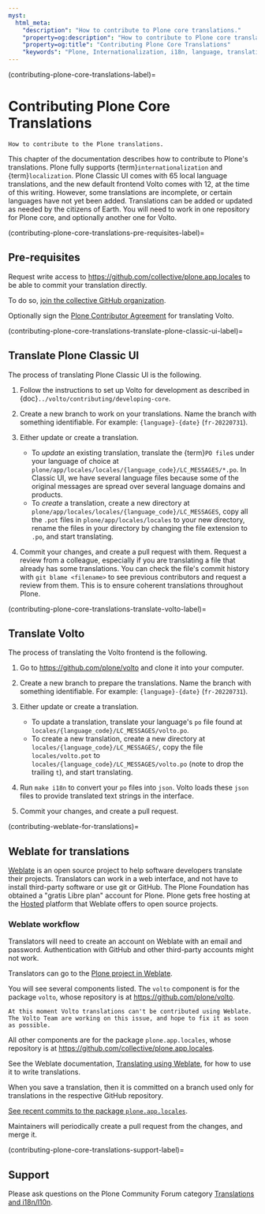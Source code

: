 ```yaml
---
myst:
  html_meta:
    "description": "How to contribute to Plone core translations."
    "property=og:description": "How to contribute to Plone core translations."
    "property=og:title": "Contributing Plone Core Translations"
    "keywords": "Plone, Internationalization, i18n, language, translation, localization"
---
```


(contributing-plone-core-translations-label)=

# Contributing Plone Core Translations

```{admonition} Description
How to contribute to the Plone translations.
```

This chapter of the documentation describes how to contribute to Plone's translations.
Plone fully supports {term}`internationalization` and {term}`localization`.
Plone Classic UI comes with 65 local language translations, and the new default frontend Volto comes with 12, at the time of this writing.
However, some translations are incomplete, or certain languages have not yet been added.
Translations can be added or updated as needed by the citizens of Earth.
You will need to work in one repository for Plone core, and optionally another one for Volto.


(contributing-plone-core-translations-pre-requisites-label)=

## Pre-requisites

Request write access to https://github.com/collective/plone.app.locales to be able to commit your translation directly.

To do so, [join the collective GitHub organization](https://collective.github.io/).

Optionally sign the [Plone Contributor Agreement](https://plone.org/foundation/contributors-agreement) for translating Volto.


(contributing-plone-core-translations-translate-plone-classic-ui-label)=

## Translate Plone Classic UI

The process of translating Plone Classic UI is the following.

1.  Follow the instructions to set up Volto for development as described in {doc}`../volto/contributing/developing-core`.

2.  Create a new branch to work on your translations.
    Name the branch with something identifiable.
    For example: `{language}-{date}` (`fr-20220731`).

3.  Either update or create a translation.

    -   To _update_ an existing translation, translate the {term}`PO file`s under your language of choice at `plone/app/locales/locales/{language_code}/LC_MESSAGES/*.po`.
    In Classic UI, we have several language files because some of the original messages are spread over several language domains and products.
    -   To _create_ a translation, create a new directory at `plone/app/locales/locales/{language_code}/LC_MESSAGES`, copy all the `.pot` files in `plone/app/locales/locales` to your new directory, rename the files in your directory by changing the file extension to `.po`, and start translating.

4.  Commit your changes, and create a pull request with them.
    Request a review from a colleague, especially if you are translating a file that already has some translations.
    You can check the file's commit history with `git blame <filename>` to see previous contributors and request a review from them.
    This is to ensure coherent translations throughout Plone.


(contributing-plone-core-translations-translate-volto-label)=

## Translate Volto

The process of translating the Volto frontend is the following.

1.  Go to https://github.com/plone/volto and clone it into your computer.

2.  Create a new branch to prepare the translations.
    Name the branch with something identifiable.
    For example: `{language}-{date}` (`fr-20220731`).

3.  Either update or create a translation.

    -  To update a translation, translate your language's `po` file found at `locales/{language_code}/LC_MESSAGES/volto.po`.
    -  To create a new translation, create a new directory at `locales/{language_code}/LC_MESSAGES/`, copy the file `locales/volto.pot` to `locales/{language_code}/LC_MESSAGES/volto.po` (note to drop the trailing `t`), and start translating.

4. Run `make i18n` to convert your `po` files into `json`.
   Volto loads these `json` files to provide translated text strings in the interface.

5. Commit your changes, and create a pull request.

(contributing-weblate-for-translations)=

## Weblate for translations

[Weblate](https://weblate.org/en/) is an open source project to help software developers translate their projects.
Translators can work in a web interface, and not have to install third-party software or use git or GitHub.
The Plone Foundation has obtained a "gratis Libre plan" account for Plone.
Plone gets free hosting at the [Hosted](https://hosted.weblate.org/) platform that Weblate offers to open source projects.


### Weblate workflow

Translators will need to create an account on Weblate with an email and password.
Authentication with GitHub and other third-party accounts might not work.

Translators can go to the [Plone project in Weblate](https://hosted.weblate.org/projects/plone/).

You will see several components listed.
The `volto` component is for the package `volto`, whose repository is at https://github.com/plone/volto.

```{note}
At this moment Volto translations can't be contributed using Weblate.
The Volto Team are working on this issue, and hope to fix it as soon as possible.
```

All other components are for the package `plone.app.locales`, whose repository is at https://github.com/collective/plone.app.locales.

See the Weblate documentation, [Translating using Weblate](https://docs.weblate.org/en/latest/user/translating.html), for how to use it to write translations.

When you save a translation, then it is committed on a branch used only for translations in the respective GitHub repository.

[See recent commits to the package `plone.app.locales`](https://github.com/collective/plone.app.locales/commits/master/).

Maintainers will periodically create a pull request from the changes, and merge it.


(contributing-plone-core-translations-support-label)=

## Support

Please ask questions on the Plone Community Forum category [Translations and i18n/l10n](https://community.plone.org/c/development/i18nl10n/42).
